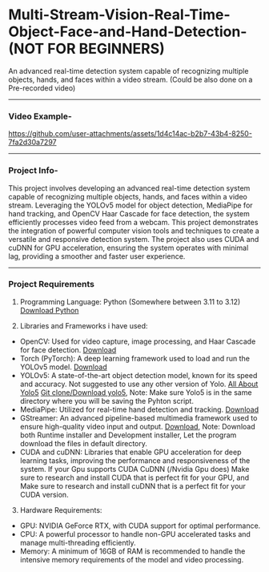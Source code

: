 # Multi-Stream-Vision-Real-Time-Object-Face-and-Hand-Detection- (NOT FOR BEGINNERS)
 An advanced real-time detection system capable of recognizing multiple objects, hands, and faces within a video stream. (Could be also done on a Pre-recorded video)

---------------------------------------------------------------------------

### Video Example-

https://github.com/user-attachments/assets/1d4c14ac-b2b7-43b4-8250-7fa2d30a7297

---------------------------------------------------------------------------

### Project Info- 

This project involves developing an advanced real-time detection system capable of recognizing multiple objects, hands, and faces within a video stream. Leveraging the YOLOv5 model for object detection, MediaPipe for hand tracking, and OpenCV Haar Cascade for face detection, the system efficiently processes video feed from a webcam. This project demonstrates the integration of powerful computer vision tools and techniques to create a versatile and responsive detection system. The project also uses CUDA and cuDNN for GPU acceleration, ensuring the system operates with minimal lag, providing a smoother and faster user experience.

---------------------------------------------------------------------------

### Project Requirements

1. Programming Language: Python (Somewhere between 3.11 to 3.12) [Download Python](https://www.python.org/downloads/)


2. Libraries and Frameworks i have used:
- OpenCV: Used for video capture, image processing, and Haar Cascade for face detection. [Download](https://docs.opencv.org/4.x/d6/d00/tutorial_py_root.html)
- Torch (PyTorch): A deep learning framework used to load and run the YOLOv5 model. [Download](https://pytorch.org/docs/stable/index.html)
- YOLOv5: A state-of-the-art object detection model, known for its speed and accuracy. Not suggested to use any other version of Yolo.
  [All About Yolo5](https://docs.ultralytics.com/yolov5/)
  [Git clone/Download yolo5](https://github.com/ultralytics/yolov5), Note: Make sure Yolo5 is in the same directory where you will be saving the Pyhton script.
- MediaPipe: Utilized for real-time hand detection and tracking.  [Download](https://ai.google.dev/edge/mediapipe/solutions/guide)
- GStreamer: An advanced pipeline-based multimedia framework used to ensure high-quality video input and output.
  [Download](https://gstreamer.freedesktop.org/download/#windows),
  Note: Download both Runtime installer and Development installer, Let the program download the files in default directory.
- CUDA and cuDNN: Libraries that enable GPU acceleration for deep learning tasks, improving the performance and responsiveness of the system.
  If your Gpu supports CUDA CuDNN (/Nvidia Gpu does) Make sure to research and install CUDA that is perfect fit for your GPU, and Make sure to research and install cuDNN that is a perfect fit for your CUDA version.

3. Hardware Requirements:
- GPU: NVIDIA GeForce RTX, with CUDA support for optimal performance.
- CPU: A powerful processor to handle non-GPU accelerated tasks and manage multi-threading efficiently.
- Memory: A minimum of 16GB of RAM is recommended to handle the intensive memory requirements of the model and video processing.

